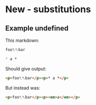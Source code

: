 # New - substitutions

## Example undefined

This markdown:

```markdown
foo␤␤bar

* a *

```

Should give output:

```html
<p>foo␤␤bar</p><p>* a *</p>
```

But instead was:

```html
<p>foo␤␤bar</p><p><em>a</em></p>
```
